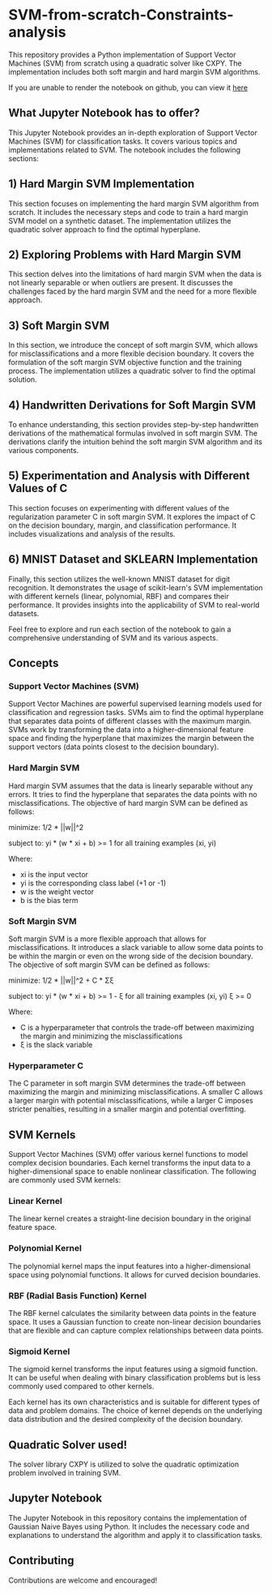 # SVM-from-scratch-Constraints-analysis

This repository provides a Python implementation of Support Vector Machines (SVM) from scratch using a quadratic solver like CXPY. The implementation includes both soft margin and hard margin SVM algorithms.

If you are unable to render the notebook on github, you can view it [here](https://nbviewer.org/github/akash18tripathi/Gaussian-Naive-Bayes-From-Scratch/blob/main/Gaussian%20Naive%20Bayes.ipynb)

## What Jupyter Notebook has to offer?

This Jupyter Notebook provides an in-depth exploration of Support Vector Machines (SVM) for classification tasks. It covers various topics and implementations related to SVM. The notebook includes the following sections:

## 1) Hard Margin SVM Implementation

This section focuses on implementing the hard margin SVM algorithm from scratch. It includes the necessary steps and code to train a hard margin SVM model on a synthetic dataset. The implementation utilizes the quadratic solver approach to find the optimal hyperplane.

## 2) Exploring Problems with Hard Margin SVM

This section delves into the limitations of hard margin SVM when the data is not linearly separable or when outliers are present. It discusses the challenges faced by the hard margin SVM and the need for a more flexible approach.

## 3) Soft Margin SVM

In this section, we introduce the concept of soft margin SVM, which allows for misclassifications and a more flexible decision boundary. It covers the formulation of the soft margin SVM objective function and the training process. The implementation utilizes a quadratic solver to find the optimal solution.

## 4) Handwritten Derivations for Soft Margin SVM

To enhance understanding, this section provides step-by-step handwritten derivations of the mathematical formulas involved in soft margin SVM. The derivations clarify the intuition behind the soft margin SVM algorithm and its various components.

## 5) Experimentation and Analysis with Different Values of C

This section focuses on experimenting with different values of the regularization parameter C in soft margin SVM. It explores the impact of C on the decision boundary, margin, and classification performance. It includes visualizations and analysis of the results.

## 6) MNIST Dataset and SKLEARN Implementation

Finally, this section utilizes the well-known MNIST dataset for digit recognition. It demonstrates the usage of scikit-learn's SVM implementation with different kernels (linear, polynomial, RBF) and compares their performance. It provides insights into the applicability of SVM to real-world datasets.

Feel free to explore and run each section of the notebook to gain a comprehensive understanding of SVM and its various aspects.


## Concepts

### Support Vector Machines (SVM)

Support Vector Machines are powerful supervised learning models used for classification and regression tasks. SVMs aim to find the optimal hyperplane that separates data points of different classes with the maximum margin. SVMs work by transforming the data into a higher-dimensional feature space and finding the hyperplane that maximizes the margin between the support vectors (data points closest to the decision boundary).

### Hard Margin SVM

Hard margin SVM assumes that the data is linearly separable without any errors. It tries to find the hyperplane that separates the data points with no misclassifications. The objective of hard margin SVM can be defined as follows:

minimize: 1/2 * ||w||^2

subject to: yi * (w * xi + b) >= 1 for all training examples (xi, yi)

Where:
- xi is the input vector
- yi is the corresponding class label (+1 or -1)
- w is the weight vector
- b is the bias term

### Soft Margin SVM

Soft margin SVM is a more flexible approach that allows for misclassifications. It introduces a slack variable to allow some data points to be within the margin or even on the wrong side of the decision boundary. The objective of soft margin SVM can be defined as follows:

minimize: 1/2 * ||w||^2 + C * Σξ

subject to: yi * (w * xi + b) >= 1 - ξ for all training examples (xi, yi)
            ξ >= 0

Where:
- C is a hyperparameter that controls the trade-off between maximizing the margin and minimizing the misclassifications
- ξ is the slack variable

### Hyperparameter C

The C parameter in soft margin SVM determines the trade-off between maximizing the margin and minimizing misclassifications. A smaller C allows a larger margin with potential misclassifications, while a larger C imposes stricter penalties, resulting in a smaller margin and potential overfitting.

## SVM Kernels

Support Vector Machines (SVM) offer various kernel functions to model complex decision boundaries. Each kernel transforms the input data to a higher-dimensional space to enable nonlinear classification. The following are commonly used SVM kernels:

### Linear Kernel

The linear kernel creates a straight-line decision boundary in the original feature space.

### Polynomial Kernel

The polynomial kernel maps the input features into a higher-dimensional space using polynomial functions. It allows for curved decision boundaries.

### RBF (Radial Basis Function) Kernel

The RBF kernel calculates the similarity between data points in the feature space. It uses a Gaussian function to create non-linear decision boundaries that are flexible and can capture complex relationships between data points.

### Sigmoid Kernel

The sigmoid kernel transforms the input features using a sigmoid function. It can be useful when dealing with binary classification problems but is less commonly used compared to other kernels.

Each kernel has its own characteristics and is suitable for different types of data and problem domains. The choice of kernel depends on the underlying data distribution and the desired complexity of the decision boundary.


## Quadratic Solver used!

The solver library CXPY is utilized to solve the quadratic optimization problem involved in training SVM.

## Jupyter Notebook

The Jupyter Notebook in this repository contains the implementation of Gaussian Naive Bayes using Python. It includes the necessary code and explanations to understand the algorithm and apply it to classification tasks.

## Contributing

Contributions are welcome and encouraged!
